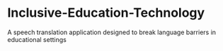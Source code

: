 # Inclusive-Education-Technology
A speech translation application designed to break language barriers in educational settings
